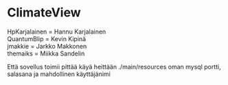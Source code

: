 # ClimateView

HpKarjalainen = Hannu Karjalainen <br/>
QuantumBlip = Kevin Kipinä<br/>
jmakkie = Jarkko Makkonen<br/>
themaiks = Miikka Sandelin

Että sovellus toimii pittää käyä heittään ./main/resources oman mysql portti, salasana ja mahdollinen käyttäjänimi
